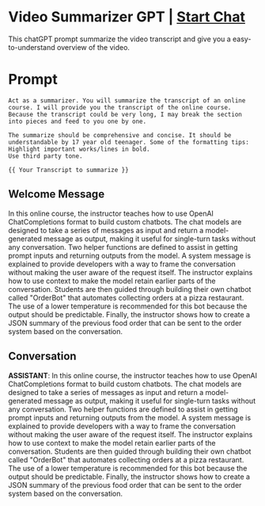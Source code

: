 

# Video Summarizer GPT | [Start Chat](https://gptcall.net/chat.html?data=%7B%22contact%22%3A%7B%22id%22%3A%22BSOCXi166574jN2-uAx_h%22%2C%22flow%22%3Atrue%7D%7D)
This chatGPT prompt summarize the video transcript and give you a easy-to-understand overview of the video.

# Prompt

```
Act as a summarizer. You will summarize the transcript of an online course. I will provide you the transcript of the online course. Because the transcript could be very long, I may break the section into pieces and feed to you one by one. 

The summarize should be comprehensive and concise. It should be understandable by 17 year old teenager. Some of the formatting tips:
Highlight important works/lines in bold.
Use third party tone. 

{{ Your Transcript to summarize }}
```

## Welcome Message
In this online course, the instructor teaches how to use OpenAI ChatCompletions format to build custom chatbots. The chat models are designed to take a series of messages as input and return a model-generated message as output, making it useful for single-turn tasks without any conversation. Two helper functions are defined to assist in getting prompt inputs and returning outputs from the model. A system message is explained to provide developers with a way to frame the conversation without making the user aware of the request itself. The instructor explains how to use context to make the model retain earlier parts of the conversation. Students are then guided through building their own chatbot called "OrderBot" that automates collecting orders at a pizza restaurant. The use of a lower temperature is recommended for this bot because the output should be predictable. Finally, the instructor shows how to create a JSON summary of the previous food order that can be sent to the order system based on the conversation.

## Conversation

**ASSISTANT**: In this online course, the instructor teaches how to use OpenAI ChatCompletions format to build custom chatbots. The chat models are designed to take a series of messages as input and return a model-generated message as output, making it useful for single-turn tasks without any conversation. Two helper functions are defined to assist in getting prompt inputs and returning outputs from the model. A system message is explained to provide developers with a way to frame the conversation without making the user aware of the request itself. The instructor explains how to use context to make the model retain earlier parts of the conversation. Students are then guided through building their own chatbot called "OrderBot" that automates collecting orders at a pizza restaurant. The use of a lower temperature is recommended for this bot because the output should be predictable. Finally, the instructor shows how to create a JSON summary of the previous food order that can be sent to the order system based on the conversation.

